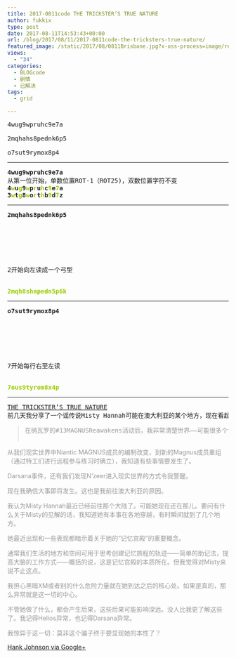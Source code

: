 ```yaml
---
title: 2017-0811code THE TRICKSTER’S TRUE NATURE
author: fukkix
type: post
date: 2017-08-11T14:53:43+00:00
url: /blog/2017/08/11/2017-0811code-the-tricksters-true-nature/
featured_image: /static/2017/08/0811Brisbane.jpg?x-oss-process=image/resize,m_fill,w_700,h_220
views:
  - "34"
categories:
  - BLOGcode
  - 剧情
  - 已解决
tags:
  - grid

---
```

<pre>4wug9wpruhc9e7a

2mqhahs8pednk6p5

o7sut9rymox8p4
<!--more--></pre>

* * *

<pre><strong>4wug9wpruhc9e7a
</strong>从第一位开始，单数位置ROT-1（ROT25)，双数位置字符不变<strong>
4<span style="color: #99cc00;">w</span>u<span style="color: #99cc00;">g</span>9<span style="color: #99cc00;">w</span>p<span style="color: #99cc00;">r</span>u<span style="color: #99cc00;">h</span>c<span style="color: #99cc00;">9</span>e<span style="color: #99cc00;">7</span>a
3<span style="color: #99cc00;">w</span>t<span style="color: #99cc00;">g</span>8<span style="color: #99cc00;">w</span>o<span style="color: #99cc00;">r</span>t<span style="color: #99cc00;">h</span>b<span style="color: #99cc00;">9</span>d<span style="color: #99cc00;">7</span>z
</strong></pre>

* * *

<pre><strong>2mqhahs8pednk6p5
</strong>


<table border="0" cellpading="0" cellspacing="0"   >
  
  	
  
</table>

2开始向左读成一个弓型

<strong>
<span style="color: #99cc00;">2mqh8shapedn5p6k</span></strong></pre>

* * *

<pre><strong>o7sut9rymox8p4
</strong>


<table border="0" cellpading="0" cellspacing="0"   >
  
  	
  
</table>

7开始每行右至左读

<strong>
<span style="color: #99cc00;">7ous9tyrom8x4p</span></strong></pre>

* * *

<pre><a href="http://investigate.ingress.com/2017/08/11/the-tricksters-true-nature/">THE TRICKSTER’S TRUE NATURE
</a>前几天我分享了一个谣传说Misty Hannah可能在澳大利亚的某个地方，现在看起来有些证据表明是真的。Hank Johnson显露出自己的担忧——为什么他要前往布里斯班准备迎接即将到来的“异常”。</pre>

> <pre><span style="color: #999999;">在纳瓦罗的#13MAGNUSReawakens活动后，我非常清楚世界——可能很多个世界——在进入一个变革的时期。</span>

<span style="color: #999999;">从我们现实世界中Niantic MAGNUS成员的编制改变，到新的Magnus成员重组（通过特工们进行远程参与练习时确立），我知道有些事情要发生了。</span>

<span style="color: #999999;">Darsana事件，还有我们发现N’zeer进入现实世界的方式令我警醒。</span>

<span style="color: #999999;">现在我确信大事即将发生。这也是我前往澳大利亚的原因。</span>

<span style="color: #999999;">我认为Misty Hannah最近已经前往那个大陆了。可能她现在还在那儿。要问有什么关于Misty的见解的话，我知道她有本事在各地穿越，有时瞬间就到了几个地方。</span>

<span style="color: #999999;">她最近出现和一些表现都暗示着关于她的“记忆宫殿”的重要概念。</span>

<span style="color: #999999;">通常我们生活的地方和空间可用于思考创建记忆旅程的轨迹——简单的助记法，提高大脑的工作方式——概括的说，这是记忆宫殿的本质所在。但我觉得对Misty来说不止这点。</span>

<span style="color: #999999;">我担心黑暗XM或者别的什么危险力量就在她到达之后的核心处。如果是真的，那么异常就是这一切的中心。</span>

<span style="color: #999999;">不管她做了什么，都会产生后果，这些后果可能影响深远。没人比我更了解这些了。我记得Helios异常，也记得Darsana异常。</span>

<span style="color: #999999;">我惊异于这一切：莫非这个骗子终于要显现她的本性了？

<a href="https://plus.google.com/+HankJohnsonNomad/posts/8vVypsLTnfr">Hank Johnson via Google+</a>
</span></pre>